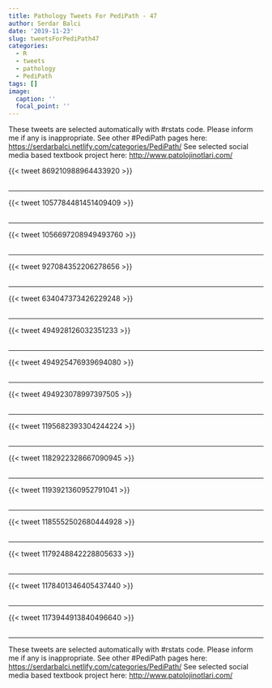 ```yaml
---
title: Pathology Tweets For PediPath - 47
author: Serdar Balci
date: '2019-11-23'
slug: tweetsForPediPath47
categories:
  - R
  - tweets
  - pathology
  - PediPath
tags: []
image:
  caption: ''
  focal_point: ''
---
```



These tweets are selected automatically with #rstats code. Please inform me if any is inappropriate.
See other #PediPath pages here: https://serdarbalci.netlify.com/categories/PediPath/ 
See selected social media based textbook project here: http://www.patolojinotlari.com/

{{< tweet 869210988964433920 >}}
<br>
<br>
<hr>
{{< tweet 1057784481451409409 >}}
<br>
<br>
<hr>
{{< tweet 1056697208949493760 >}}
<br>
<br>
<hr>
{{< tweet 927084352206278656 >}}
<br>
<br>
<hr>
{{< tweet 634047373426229248 >}}
<br>
<br>
<hr>
{{< tweet 494928126032351233 >}}
<br>
<br>
<hr>
{{< tweet 494925476939694080 >}}
<br>
<br>
<hr>
{{< tweet 494923078997397505 >}}
<br>
<br>
<hr>
{{< tweet 1195682393304244224 >}}
<br>
<br>
<hr>
{{< tweet 1182922328667090945 >}}
<br>
<br>
<hr>
{{< tweet 1193921360952791041 >}}
<br>
<br>
<hr>
{{< tweet 1185552502680444928 >}}
<br>
<br>
<hr>
{{< tweet 1179248842228805633 >}}
<br>
<br>
<hr>
{{< tweet 1178401346405437440 >}}
<br>
<br>
<hr>
{{< tweet 1173944913840496640 >}}
<br>
<br>
<hr>


These tweets are selected automatically with #rstats code. Please inform me if any is inappropriate.
See other #PediPath pages here: https://serdarbalci.netlify.com/categories/PediPath/ 
See selected social media based textbook project here: http://www.patolojinotlari.com/
